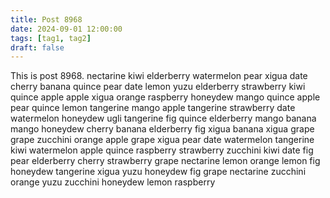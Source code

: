 ```yaml
---
title: Post 8968
date: 2024-09-01 12:00:00
tags: [tag1, tag2]
draft: false
---
```

This is post 8968.
nectarine
kiwi
elderberry
watermelon
pear
xigua
date
cherry
banana
quince
pear
date
lemon
yuzu
elderberry
strawberry
kiwi
quince
apple
apple
xigua
orange
raspberry
honeydew
mango
quince
apple
pear
quince
lemon
tangerine
mango
apple
tangerine
strawberry
date
watermelon
honeydew
ugli
tangerine
fig
quince
elderberry
mango
banana
mango
honeydew
cherry
banana
elderberry
fig
xigua
banana
xigua
grape
grape
zucchini
orange
apple
grape
xigua
pear
date
watermelon
tangerine
kiwi
watermelon
apple
quince
raspberry
strawberry
zucchini
kiwi
date
fig
pear
elderberry
cherry
strawberry
grape
nectarine
lemon
orange
lemon
fig
honeydew
tangerine
xigua
yuzu
honeydew
fig
grape
nectarine
zucchini
orange
yuzu
zucchini
honeydew
lemon
raspberry

